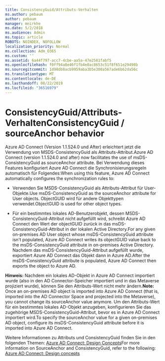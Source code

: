 ```yaml
---
title: ConsistencyGuid/Attributs-Verhalten
ms.author: pebaum
author: pebaum
manager: mnirkhe
ms.date: 5/2/2018
ms.audience: Admin
ms.topic: article
ROBOTS: NOINDEX, NOFOLLOW
localization_priority: Normal
ms.collection: Adm_O365
ms.custom: ''
ms.assetid: 6a44f797-acc7-4cbe-aa5a-47e2581fabf5
ms.openlocfilehash: f0ff94a8e46f1fb4e0ac8653c51f8f651e29498b
ms.sourcegitcommit: 1d98db8acb9959aba3b5e308a567ade6b62da56c
ms.translationtype: MT
ms.contentlocale: de-DE
ms.lasthandoff: 08/22/2019
ms.locfileid: "36516979"
---
```

# <a name="consistencyguid--sourceanchor-behavior"></a><span data-ttu-id="fe611-102">ConsistencyGuid/Attributs-Verhalten</span><span class="sxs-lookup"><span data-stu-id="fe611-102">ConsistencyGuid / sourceAnchor behavior</span></span>

<span data-ttu-id="fe611-103">Azure AD Connect (Version 1.1.524.0 und After) erleichtert jetzt die Verwendung von MSDS-ConsistencyGuid als Attributs-Attribut.</span><span class="sxs-lookup"><span data-stu-id="fe611-103">Azure AD Connect (version 1.1.524.0 and after) now facilitates the use of msDS-ConsistencyGuid as sourceAnchor attribute.</span></span> <span data-ttu-id="fe611-104">Bei Verwendung dieses Features konfiguriert Azure AD Connect die Synchronisierungsregeln automatisch für Folgendes:</span><span class="sxs-lookup"><span data-stu-id="fe611-104">When using this feature, Azure AD Connect automatically configures the synchronization rules to:</span></span>
  
- <span data-ttu-id="fe611-105">Verwenden Sie MSDS-ConsistencyGuid als Attributs-Attribut für User-Objekte.</span><span class="sxs-lookup"><span data-stu-id="fe611-105">Use msDS-ConsistencyGuid as the sourceAnchor attribute for User objects.</span></span> <span data-ttu-id="fe611-106">ObjectGUID wird für andere Objekttypen verwendet.</span><span class="sxs-lookup"><span data-stu-id="fe611-106">ObjectGUID is used for other object types.</span></span>
    
- <span data-ttu-id="fe611-107">Für ein bestimmtes lokales AD-Benutzerobjekt, dessen MSDS-ConsistencyGuid-Attribut nicht aufgefüllt wird, schreibt Azure AD Connect den Wert der objectGUID zurück in das msDS-ConsistencyGuid-Attribut in der lokalen Active Directory.</span><span class="sxs-lookup"><span data-stu-id="fe611-107">For any given on-premises AD User object whose msDS-ConsistencyGuid attribute isn't populated, Azure AD Connect writes its objectGUID value back to the msDS-ConsistencyGuid attribute in on-premises Active Directory.</span></span> <span data-ttu-id="fe611-108">Nachdem das msDS-ConsistencyGuid-Attribut aufgefüllt wurde, exportiert Azure AD Connect das Objekt dann in Azure AD.</span><span class="sxs-lookup"><span data-stu-id="fe611-108">After the msDS-ConsistencyGuid attribute is populated, Azure AD Connect then exports the object to Azure AD.</span></span>
    
 <span data-ttu-id="fe611-109">**Hinweis:** Nachdem ein lokales AD-Objekt in Azure AD Connect importiert wurde (also in den AD Connector-Speicher importiert und in das Metaverse projiziert wurde), können Sie den Attributs-Wert nicht mehr ändern.</span><span class="sxs-lookup"><span data-stu-id="fe611-109">**Note:** Once an on-premises AD object is imported into Azure AD Connect (that is, imported into the AD Connector Space and projected into the Metaverse), you cannot change its sourceAnchor value anymore.</span></span> <span data-ttu-id="fe611-110">Um den Attributs-Wert für ein bestimmtes lokales AD-Objekt anzugeben, konfigurieren Sie das zugehörige MSDS-ConsistencyGuid-Attribut, bevor es in Azure AD Connect importiert wird.</span><span class="sxs-lookup"><span data-stu-id="fe611-110">To specify the sourceAnchor value for a given on-premises AD object, configure its msDS-ConsistencyGuid attribute before it is imported into Azure AD Connect.</span></span> 
  
<span data-ttu-id="fe611-111">Weitere Informationen zu Attributs und ConsistencyGuid finden Sie in den folgenden Themen: [Azure AD Connect: Design Concepts](https://docs.microsoft.com/azure/active-directory/connect/active-directory-aadconnect-design-concepts)</span><span class="sxs-lookup"><span data-stu-id="fe611-111">For more information on SourceAnchor and ConsistencyGuid, refer to the following: [Azure AD Connect: Design concepts](https://docs.microsoft.com/azure/active-directory/connect/active-directory-aadconnect-design-concepts)</span></span>
  

